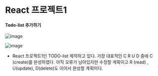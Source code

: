 # React 프로젝트1 

#### Todo-list 추가하기

![image](https://user-images.githubusercontent.com/62415893/78362918-e2c1a400-75f5-11ea-9485-16da13077925.png)


![image](https://user-images.githubusercontent.com/62415893/78362995-fcfb8200-75f5-11ea-9d1b-7505ee78a87f.png)


- React 프로젝트1인 TODO-list 제작하고 있다. 가장 대표적인 C R U D 중에
  C (create)를 완성하였다. 아직 오류가 남아있지만 수정할 계획이고
  R (read) , U(update), D(delete)도 이어서 완성할 계획이다.
